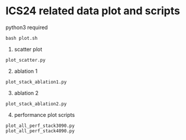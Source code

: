 # ICS24 related data plot and scripts

python3 required

```
bash plot.sh
```

1. scatter plot

```
plot_scatter.py
```

2. ablation 1

```
plot_stack_ablation1.py
```

3. ablation 2
```
plot_stack_ablation2.py
```



4. performance plot scripts
```
plot_all_perf_stack3090.py
plot_all_perf_stack4090.py
``` 